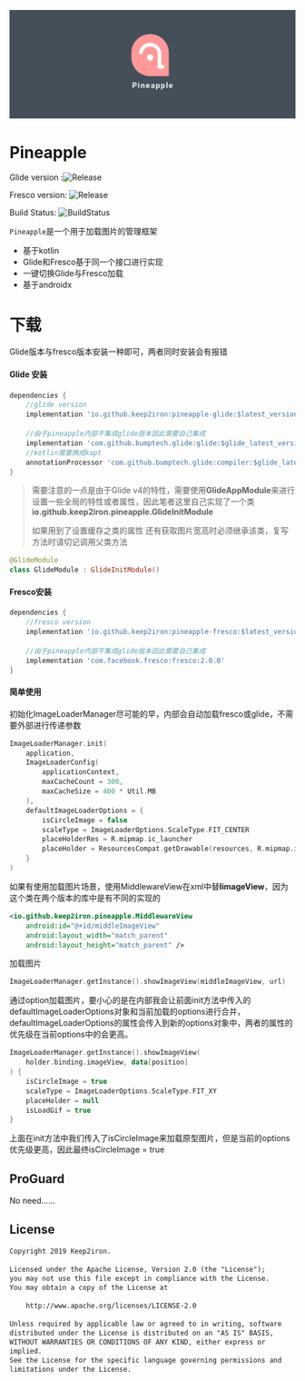 ![](images/banner.png)

# Pineapple

Glide version :![Release](https://api.bintray.com/packages/keep2iron/maven/pineapple-glide/images/download.svg) 

Fresco version: ![Release](https://api.bintray.com/packages/keep2iron/maven/pineapple-fresco/images/download.svg)

Build Status: ![BuildStatus](https://travis-ci.org/keep2iron/pineapple.svg?branch=master)

`Pineapple`是一个用于加载图片的管理框架

- 基于kotlin
- Glide和Fresco基于同一个接口进行实现
- 一键切换Glide与Fresco加载
- 基于androidx

# 下载

Glide版本与fresco版本安装一种即可，两者同时安装会有报错

#### Glide 安装

```groovy
dependencies {
    //glide version
    implementation 'io.github.keep2iron:pineapple-glide:$latest_version'
    
    //由于pineapple内部不集成glide版本因此需要自己集成
    implementation 'com.github.bumptech.glide:glide:$glide_latest_version'
    //kotlin需要换成kapt
    annotationProcessor 'com.github.bumptech.glide:compiler:$glide_latest_version'
}
```

> 需要注意的一点是由于Glide v4的特性，需要使用**GlideAppModule**来进行设置一些全局的特性或者属性，因此笔者这里自己实现了一个类 **io.github.keep2iron.pineapple.GlideInitModule**
>
> 如果用到了设置缓存之类的属性 还有获取图片宽高时必须继承该类，复写方法时请切记调用父类方法

```kotlin
@GlideModule
class GlideModule : GlideInitModule()
```



#### Fresco安装

````groovy
dependencies {
    //fresco version
    implementation 'io.github.keep2iron:pineapple-fresco:$latest_version'
   
    //由于pineapple内部不集成glide版本因此需要自己集成
    implementation 'com.facebook.fresco:fresco:2.0.0'
}
````



#### 简单使用

初始化ImageLoaderManager尽可能的早，内部会自动加载fresco或glide，不需要外部进行传递参数
```kotlin
ImageLoaderManager.init(
    application,
    ImageLoaderConfig(
        applicationContext,
        maxCacheCount = 300,
        maxCacheSize = 400 * Util.MB
    ),
    defaultImageLoaderOptions = {
        isCircleImage = false
        scaleType = ImageLoaderOptions.ScaleType.FIT_CENTER
        placeHolderRes = R.mipmap.ic_launcher
        placeHolder = ResourcesCompat.getDrawable(resources, R.mipmap.ic_launcher, null)
    }
)
```

如果有使用加载图片场景，使用MiddlewareView在xml中替**IimageView**，因为这个类在两个版本的库中是有不同的实现的
```xml
<io.github.keep2iron.pineapple.MiddlewareView
	android:id="@+id/middleImageView"
	android:layout_width="match_parent"
	android:layout_height="match_parent" /> 
```

加载图片
```kotlin
ImageLoaderManager.getInstance().showImageView(middleImageView, url)
```

通过option加载图片，要小心的是在内部我会让前面init方法中传入的defaultImageLoaderOptions对象和当前加载的options进行合并，defaultImageLoaderOptions的属性会传入到新的options对象中，两者的属性的优先级在当前options中的会更高。
```kotlin
ImageLoaderManager.getInstance().showImageView(
    holder.binding.imageView, data[position]
) {
    isCircleImage = true
    scaleType = ImageLoaderOptions.ScaleType.FIT_XY
    placeHolder = null
    isLoadGif = true
}
```

上面在init方法中我们传入了isCircleImage来加载原型图片，但是当前的options优先级更高，因此最终isCircleImage = true

## ProGuard

No need......

## License

	Copyright 2019 Keep2iron.
	
	Licensed under the Apache License, Version 2.0 (the "License");
	you may not use this file except in compliance with the License.
	You may obtain a copy of the License at
	
	    http://www.apache.org/licenses/LICENSE-2.0
	
	Unless required by applicable law or agreed to in writing, software
	distributed under the License is distributed on an "AS IS" BASIS,
	WITHOUT WARRANTIES OR CONDITIONS OF ANY KIND, either express or implied.
	See the License for the specific language governing permissions and
	limitations under the License.

